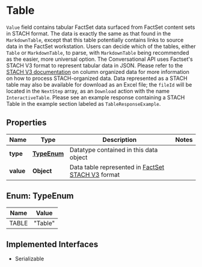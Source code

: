 

# Table

`Value` field contains tabular FactSet data surfaced from FactSet content sets in STACH format. The data is exactly the same as that found in the `MarkdownTable`, except that this table potentially contains links to source data in the FactSet workstation. Users can decide which of the tables, either `Table` or `MarkdownTable`, to parse, with `MarkdownTable` being recommended as the easier, more universal option.  The Conversational API uses Factset's STACH V3 format to represent tabular data in JSON. Please refer to the [STACH V3 documentation](https://factset.github.io/stachschema/#/v3/README) on column organized data for more information on how to process STACH-organized data.  Data represented as a STACH table may also be available for download as an Excel file; the `fileId` will be located in the `NextStep` array, as an `Download` action with the name `InteractiveTable`.  Please see an example response containing a STACH Table in the example section labeled as `TableResponseExample`.  

## Properties

Name | Type | Description | Notes
------------ | ------------- | ------------- | -------------
**type** | [**TypeEnum**](#TypeEnum) | Datatype contained in this data object | 
**value** | **Object** | Data table represented in [FactSet STACH V3](https://factset.github.io/stachschema/#/v3/README) format | 



## Enum: TypeEnum

Name | Value
---- | -----
TABLE | &quot;Table&quot;


## Implemented Interfaces

* Serializable


